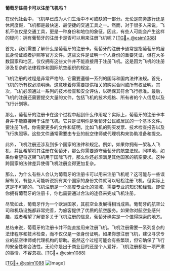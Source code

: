 **葡萄牙註冊卡可以注册飞机吗？**

在现代社会中，飞机早已成为人们生活中不可或缺的一部分。无论是商务旅行还是休闲度假，飞机都是最快速、最便捷的交通工具之一。然而，对于很多人来说，飞机不仅仅是交通工具，更是一种身份和地位的象征。因此，有些人可能会产生这样的疑问：拥有葡萄牙的注册卡是否可以用来注册飞机呢？[[TG💪+ @esim1088](https://t.me/s/esim1088)]

首先，我们需要了解什么是葡萄牙的注册卡。葡萄牙的注册卡通常是指葡萄牙的居民身份证或者护照等官方文件。这些文件是证明一个人身份的重要凭证，但在大多数国家和地区，仅仅拥有这些文件并不能直接用于注册飞机。这是因为飞机的注册涉及复杂的法律程序和国际航空组织的规定。

飞机注册的过程是非常严格的，它需要遵循一系列的国际和国内法律法规。首先，飞机的所有权必须明确，这意味着你需要提供相关的购买合同或所有权证明。其次，飞机必须通过一系列的技术检查和安全评估，以确保其符合飞行标准。最后，飞机的注册还需要提交大量的文件，包括飞机的技术规格、所有者的个人信息以及飞行计划等。

那么，葡萄牙的注册卡在这个过程中起到什么作用呢？实际上，葡萄牙的注册卡本身并不能直接用于注册飞机。它只是证明你是葡萄牙公民或居民的一个基本文件。要注册飞机，你需要更多的文件和证明，比如飞机的购买发票、技术检查报告以及飞行执照等。这些文件通常需要由专业的航空律师或代理机构来协助准备和提交。

此外，飞机注册还涉及到多个国家的法律和规定。例如，如果你拥有一架私人飞机，并且希望将其注册在葡萄牙，那么你需要遵守葡萄牙的航空法规。同样地，如果你希望将这架飞机用于国际飞行，那么你还必须满足其他国家的航空要求。这种跨国家的法律差异使得飞机注册变得更加复杂。

那么，为什么有些人会认为葡萄牙的注册卡可以用来注册飞机呢？这可能与一些误解有关。有些人可能听说拥有某个国家的身份文件就可以轻松注册飞机，但实际上这是不可能的。飞机注册是一个高度专业化的领域，需要专业的知识和经验。即使你拥有葡萄牙的注册卡，你也需要通过合法的途径来完成飞机注册。

尽管如此，葡萄牙作为一个欧洲国家，其航空业发展得相当成熟。葡萄牙的航空公司和机场设施都非常完善，为旅客提供了优质的航空服务。如果你对航空业感兴趣，或者希望了解更多关于飞机注册的信息，葡萄牙确实是一个值得探索的地方。

总结来说，葡萄牙的注册卡并不能直接用来注册飞机。飞机注册需要一系列复杂的法律程序和技术检查，而不仅仅是一张身份证明。如果你想注册飞机，建议寻求专业的航空律师或代理机构的帮助。虽然这个过程可能会有些繁琐，但它确保了飞行的安全性和合法性。无论你是出于商业目的还是个人爱好，飞机注册都是一项严肃的事情，不容忽视。[[TG💪+ @esim1088](https://t.me/s/esim1088)]

[[TG💪+ @esim1088](https://t.me/s/esim1088) ![Image](https://i.postimg.cc/4NQfJmqS/Snipaste-2025-05-13-00-14-12.png)]